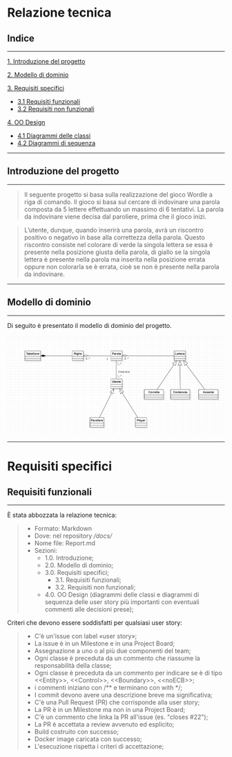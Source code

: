 # **Relazione tecnica**

## Indice

---
[1. Introduzione del progetto](#introduzione-del-progetto)

[2. Modello di dominio](#modello-di-dominio)

[3. Requisiti specifici](#requisiti-specifici)

- [3.1 Requisiti funzionali](#requisiti-funzionali)
- [3.2 Requisiti non funzionali](#requisiti-non-funzionali)

[4. OO Design](#oo-design)
- [4.1 Diagrammi delle classi](#diagrammi-delle-classi)
- [4.2 Diagrammi di sequenza](#diagrammi-di-sequenza)

---

## **Introduzione del progetto**

---


>Il seguente progetto si basa sulla realizzazione del gioco Wordle a riga di comando.
Il gioco si basa sul cercare di indovinare una parola composta da 5 lettere effettuando un massimo di 6 tentativi.
La parola da indovinare viene decisa dal paroliere, prima che il gioco inizi.

>L’utente, dunque, quando inserirà una parola, avrà un riscontro positivo o negativo in base alla correttezza della parola. Questo riscontro consiste nel colorare di verde la singola lettera se essa è presente nella posizione giusta della parola, di giallo se la singola lettera è presente nella parola ma inserita nella posizione errata oppure non colorarla se è errata, cioè se non è presente nella parola da indovinare.

---

## **Modello di dominio**

---
Di seguito è presentato il modello di dominio del progetto.

![dominio](./img/Dominio.png)

---

# Requisiti specifici
## Requisiti funzionali

---
È stata abbozzata la relazione tecnica:
>- Formato: Markdown
>- Dove: nel repository _/docs/_
>- Nome file: Report.md
>- Sezioni:
>   - 1.0. Introduzione;
>   - 2.0. Modello di dominio;
>   - 3.0. Requisiti specifici;
>       - 3.1. Requisiti funzionali;
>       - 3.2. Requisiti non funzionali;
>   - 4.0. OO Design (diagrammi delle classi e diagrammi di sequenza delle user story più importanti con eventuali commenti alle decisioni prese);

Criteri che devono essere soddisfatti per qualsiasi user story:
>- C'è un'issue con label «user story»;
>- La issue è in un Milestone e in una Project Board;
>- Assegnazione a uno o al più due componenti del team;
>- Ogni classe è preceduta da un commento che riassume la responsabilità della classe; 
>- Ogni classe è preceduta da un commento per indicare se è di tipo &lt;&lt;Entity&gt;&gt;, &lt;&lt;Control&gt;&gt;, &lt;&lt;Boundary&gt;&gt;, &lt;&lt;noECB&gt;&gt;;
>- i commenti iniziano con /** e terminano con with */;
>- I commit devono avere una descrizione breve ma significativa;
>- C'è una Pull Request (PR) che corrisponde alla user story;
>- La PR è in un Milestone ma non in una Project Board;
>- C'è un commento che linka la PR all'issue (es. "closes #22");
>- La PR è accettata a review avvenuto ed esplicito;
>- Build costruito con successo;
>- Docker image caricata con successo;
>- L'esecuzione rispetta i criteri di accettazione;